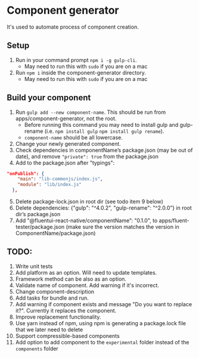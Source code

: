 # Component generator

It's used to automate process of component creation.

## Setup

1. Run in your command prompt `npm i -g gulp-cli`.
   - May need to run this with `sudo` if you are on a mac
2. Run `npm i` inside the component-generator directory.
   - May need to run this with `sudo` if you are on a mac

## Build your component

1. Run `gulp add --new component-name`. This should be run from apps/component-generator, not the root.
   - Before running this command you may need to install gulp and gulp-rename (i.e. `npm install gulp` `npm install gulp rename`).
   - `component-name` should be all lowercase.
2. Change your newly generated component.
3. Check dependencies in componentName’s package.json (may be out of date), and remove `"private": true` from the package.json
4. Add to the package.json after "typings":

```json
"onPublish": {
    "main": "lib-commonjs/index.js",
    "module": "lib/index.js"
  },
```

5. Delete package-lock.json in root dir (see todo item 9 below)
6. Delete dependencies: {"gulp": "^4.0.2", "gulp-rename": "^2.0.0”} in root dir’s package.json
7. Add "@fluentui-react-native/componentName”: "0.1.0", to apps/fluent-tester/package.json (make sure the version matches the version in ComponentName/package.json)

## TODO:

1. Write unit tests
2. Add platform as an option. Will need to update templates.
3. Framework method can be also as an option.
4. Validate name of component. Add warning if it's incorrect.
5. Change component-description
6. Add tasks for bundle and run.
7. Add warning if component exists and message "Do you want to replace it?".
   Currently it replaces the component.
8. Improve replacement functionality.
9. Use yarn instead of npm, using npm is generating a package.lock file that we later need to delete
10. Support compressible-based components
11. Add option to add component to the `experimental` folder instead of the `components` folder
